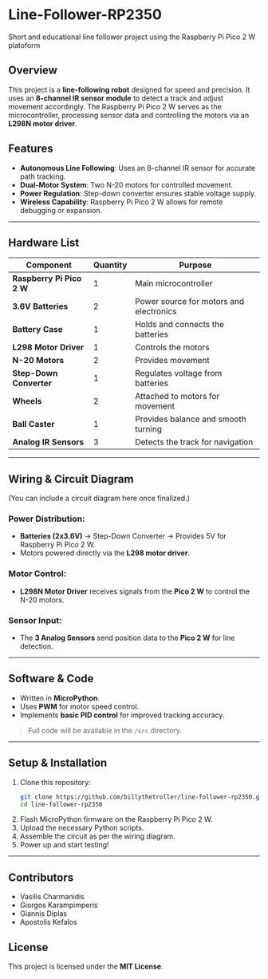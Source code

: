 # Line-Follower-RP2350
Short and educational line follower project using the Raspberry Pi Pico 2 W platoform

## Overview
This project is a **line-following robot** designed for speed and precision. It uses an **8-channel IR sensor module** to detect a track and adjust movement accordingly. The Raspberry Pi Pico 2 W serves as the microcontroller, processing sensor data and controlling the motors via an **L298N motor driver**. 

## Features
- **Autonomous Line Following**: Uses an 8-channel IR sensor for accurate path tracking.
- **Dual-Motor System**: Two N-20 motors for controlled movement.
- **Power Regulation**: Step-down converter ensures stable voltage supply.
- **Wireless Capability**: Raspberry Pi Pico 2 W allows for remote debugging or expansion.

---

## Hardware List
| Component               | Quantity | Purpose |
|-------------------------|----------|----------|
| **Raspberry Pi Pico 2 W** | 1        | Main microcontroller |
| **3.6V Batteries**       | 2        | Power source for motors and electronics |
| **Battery Case**         | 1        | Holds and connects the batteries |
| **L298 Motor Driver**    | 1        | Controls the motors |
| **N-20 Motors**          | 2        | Provides movement |
| **Step-Down Converter**  | 1        | Regulates voltage from batteries |
| **Wheels**               | 2        | Attached to motors for movement |
| **Ball Caster**          | 1        | Provides balance and smooth turning |
| **Analog IR Sensors**  | 3        | Detects the track for navigation |

---

## Wiring & Circuit Diagram
(You can include a circuit diagram here once finalized.)

### Power Distribution:
- **Batteries (2x3.6V)** → Step-Down Converter → Provides 5V for Raspberry Pi Pico 2 W.
- Motors powered directly via the **L298 motor driver**.

### Motor Control:
- **L298N Motor Driver** receives signals from the **Pico 2 W** to control the N-20 motors.

### Sensor Input:
- The **3 Analog Sensors** send position data to the **Pico 2 W** for line detection.

---

## Software & Code
- Written in **MicroPython**.
- Uses **PWM** for motor speed control.
- Implements **basic PID control** for improved tracking accuracy.

> Full code will be available in the `/src` directory.

---

## Setup & Installation
1. Clone this repository:
   ```sh
   git clone https://github.com/billythetroller/line-follower-rp2350.git
   cd line-follower-rp2350
   ```
2. Flash MicroPython firmware on the Raspberry Pi Pico 2 W.
3. Upload the necessary Python scripts.
4. Assemble the circuit as per the wiring diagram.
5. Power up and start testing!

---

## Contributors
- Vasilis Charmanidis
- Giorgos Karampimperis
- Giannis Diplas
- Apostolis Kefalos

## License
This project is licensed under the **MIT License**.
